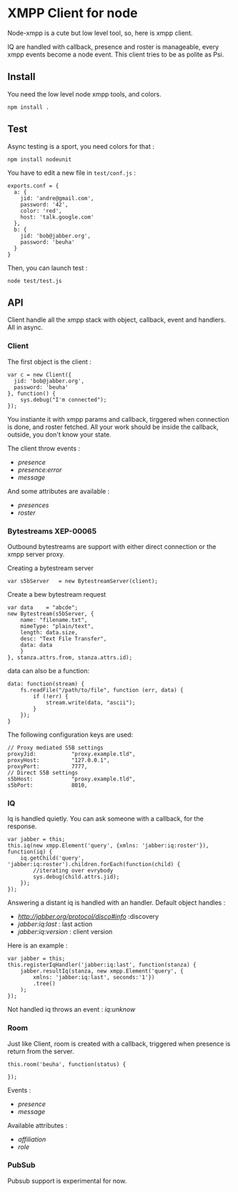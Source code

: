 XMPP Client for node
====================

Node-xmpp is a cute but low level tool, so, here is xmpp client.

IQ are handled with callback, presence and roster is manageable, every xmpp events become a node event. This client tries to be as polite as Psi.

Install
-------

You need the low level node xmpp tools, and colors.

    npm install .

Test
----

Async testing is a sport, you need colors for that :

    npm install nodeunit

You have to edit a new file in `test/conf.js` :

    exports.conf = {
      a: {
        jid: 'andre@gmail.com',
        password: '42',
        color: 'red',
        host: 'talk.google.com'
      },
      b: {
        jid: 'bob@jabber.org',
        password: 'beuha'
      }
    }

Then, you can launch test :

    node test/test.js

API
---

Client handle all the xmpp stack with object, callback, event and handlers. All in async.

### Client ###

The first object is the client :

    var c = new Client({
      jid: 'bob@jabber.org',
      password: 'beuha'
    }, function() {
        sys.debug("I'm connected");
    });
You instiante it with xmpp params and callback, tirggered when connection is done, and roster fetched. All your work should be inside the callback, outside, you don't know your state.

The client throw events :

 * _presence_
 * _presence:error_
 * _message_

And some attributes are available :

 * _presences_
 * _roster_

### Bytestreams XEP-00065 ###

Outbound bytestreams are support with either direct connection or the xmpp server proxy.

Creating a bytestream server

	var s5bServer	= new BytestreamServer(client);

Create a bew bytestream request

	var data	= "abcde";
	new Bytestream(s5bServer, {
		name: "filename.txt",
		mimeType: "plain/text",
		length: data.size,
		desc: "Text File Transfer",
		data: data
		}
	}, stanza.attrs.from, stanza.attrs.id);

data can also be a function:

	data: function(stream) {
		fs.readFile("/path/to/file", function (err, data) {
			if (!err) {
				stream.write(data, "ascii");
			}
		});
	}

The following configuration keys are used:

	// Proxy mediated S5B settings
	proxyJid:			"proxy.example.tld",
	proxyHost:			"127.0.0.1",
	proxyPort:			7777,
	// Direct S5B settings
	s5bHost:			"proxy.example.tld",
	s5bPort:			8010,
	

### IQ ###
Iq is handled quietly. You can ask someone with a callback, for the response.

    var jabber = this;
    this.iq(new xmpp.Element('query', {xmlns: 'jabber:iq:roster'}), function(iq) {
    	iq.getChild('query', 'jabber:iq:roster').children.forEach(function(child) {
    		//iterating over evrybody
    		sys.debug(child.attrs.jid);
    	});
    });

Answering a distant iq is handled with an handler. Default object handles :

 * _http://jabber.org/protocol/disco#info_ :discovery
 * _jabber:iq:last_ : last action
 * _jabber:iq:version_ : client version

Here is an example :

    var jabber = this;
    this.registerIqHandler('jabber:iq:last', function(stanza) {
    	jabber.resultIq(stanza, new xmpp.Element('query', {
    		xmlns: 'jabber:iq:last', seconds:'1'})
    		.tree()
    	);
    });


Not handled iq throws an event : _iq:unknow_

### Room ###

Just like Client, room is created with a callback, triggered when presence is return from the server.

    this.room('beuha', function(status) {

    });

Events :

 * _presence_
 * _message_

Available attributes :

 * _affiliation_
 * _role_


### PubSub ###

Pubsub support is experimental for now.